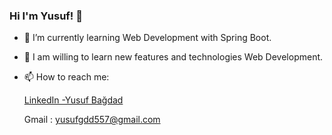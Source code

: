 ### Hi I'm Yusuf! 👋


- 🌱 I’m currently learning Web Development with Spring Boot.

- 🌱 I am willing to learn new features and technologies Web Development. 
- 📫 How to reach me:

  [LinkedIn -Yusuf Bağdad](https://www.linkedin.com/in/yusuf-ba%C4%9Fdad-2b758b204)

  Gmail : yusufgdd557@gmail.com
